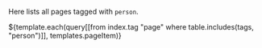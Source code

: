 Here lists all pages tagged with `person`.

${template.each(query[[from index.tag "page" where table.includes(tags, "person")]], templates.pageItem)}